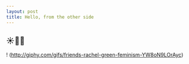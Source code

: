 ```yaml
---
layout: post
title: Hello, from the other side
---
```


## ☀️💃🏼

! (http://giphy.com/gifs/friends-rachel-green-feminism-YW8oN9LOrAyc)


